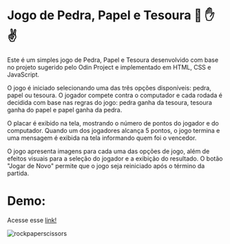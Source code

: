 # Jogo de Pedra, Papel e Tesoura 👊 ✋ ✌️

Este é um simples jogo de Pedra, Papel e Tesoura desenvolvido com base no projeto sugerido pelo Odin Project e implementado em HTML, CSS e JavaScript.

O jogo é iniciado selecionando uma das três opções disponíveis: pedra, papel ou tesoura. O jogador compete contra o computador e cada rodada é decidida com base nas regras do jogo: pedra ganha da tesoura, tesoura ganha do papel e papel ganha da pedra.

O placar é exibido na tela, mostrando o número de pontos do jogador e do computador. Quando um dos jogadores alcança 5 pontos, o jogo termina e uma mensagem é exibida na tela informando quem foi o vencedor.

O jogo apresenta imagens para cada uma das opções de jogo, além de efeitos visuais para a seleção do jogador e a exibição do resultado. O botão "Jogar de Novo" permite que o jogo seja reiniciado após o término da partida.

# Demo: 
Acesse esse [link!](https://brenosantos09.github.io/pedra-papel-tesoura/)


![rockpaperscissors](https://user-images.githubusercontent.com/96093244/225123553-f9de1eb8-516b-4ed8-9d9d-85cca102ecac.png)

